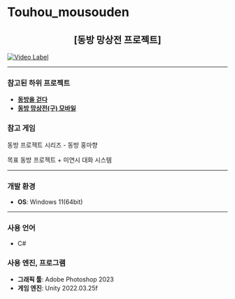 # Touhou_mousouden

<h2 align="center"><strong>[동방 망상전 프로젝트]</strong></h2>

[![Video Label](http://img.youtube.com/vi/qxN73LHchr8/0.jpg)](https://youtu.be/qxN73LHchr8)



<hr>

<h3><strong>참고된 하위 프로젝트</strong></h3>
<ul>
  <li><a href="https://github.com/NoNamed02/Walk_in_touhou"><strong>동방을 걷다</strong></a></li>
  <li><a href="https://github.com/NoNamed02/College/tree/main/GamePrograming/Touhou_game"><strong>동방 망상전(구) 모바일</strong></a></li>
</ul>

<h3><strong>참고 게임</strong></h3>
<p>동방 프로젝트 시리즈 - 동방 홍마향</p>

목표
동방 프로젝트 + 미연시 대화 시스템

<hr>

<h3><strong>개발 환경</strong></h3>
<ul>
  <li><strong>OS</strong>: Windows 11(64bit)</li>
</ul>

<hr>

<h3><strong>사용 언어</strong></h3>
<ul>
  <li></strong>C#</li>
</ul>

<h3><strong>사용 엔진, 프로그램</strong></h3>
<ul>
  <li><strong>그래픽 툴</strong>: Adobe Photoshop 2023</li>
  <li><strong>게임 엔진</strong>: Unity 2022.03.25f</li>
</ul>
